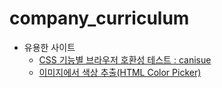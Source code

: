 # company_curriculum

* 유용한 사이트 
    - [CSS 기능별 브라우저 호환성 테스트 : canisue](https://caniuse.com)
    - [이미지에서 색상 추출(HTML Color Picker)](https://www.w3schools.com/colors/colors_picker.asp)